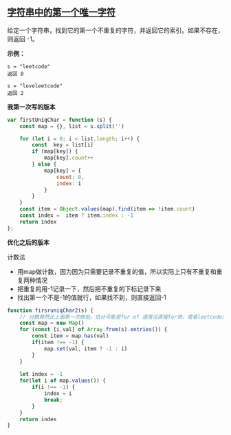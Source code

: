 ## [ 字符串中的第一个唯一字符](https://leetcode-cn.com/problems/first-unique-character-in-a-string/)

给定一个字符串，找到它的第一个不重复的字符，并返回它的索引。如果不存在，则返回 -1。

**示例：**

```
s = "leetcode"
返回 0

s = "loveleetcode"
返回 2
```



**我第一次写的版本**

```javascript
var firstUniqChar = function (s) {
    const map = {}, list = s.split('')

    for (let i = 0; i < list.length; i++) {
        const  key = list[i]
        if (map[key]) {
            map[key].count++
        } else {
            map[key] = {
                count: 0,
                index: i
            }
        }
    }
    const item = Object.values(map).find(item => !item.count)
    const index =  item ? item.index : -1
    return index
};
```



**优化之后的版本**

计数法

- 用map做计数，因为因为只需要记录不重复的值，所以实际上只有不重复和重复两种情况
- 把重复的用-1记录一下，然后把不重复的下标记录下来
- 找出第一个不是-1的值就行，如果找不到，则直接返回-1

```javascript
function firsruniqChar2(s) {
    // 分数竟然比上面第一次做低，估计可能是for of 速度没直接for快，或者leetcode问题
    const map = new Map()
    for (const [i,val] of Array.from(s).entries()) {
        const item = map.has(val)
        if(item !== -1) {
            map.set(val, item ? -1 : i)
        }
    }
    
    let index = -1
    for(let i of map.values()) {
        if(i !== -1) {
            index = i
            break;
        }
    }
    return index
}
```


